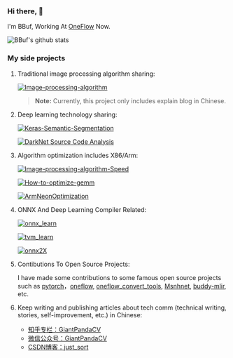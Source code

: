 ### Hi there, 👋

I'm BBuf, Working At [OneFlow](https://github.com/Oneflow-Inc/oneflow) Now.

![BBuf's github stats](https://github-readme-stats.vercel.app/api?username=BBuf&show_icons=true&theme=tokyonight)


### My side projects

1. Traditional image processing algorithm sharing:

    [![Image-processing-algorithm](https://github-readme-stats.vercel.app/api/pin?username=BBuf&repo=image-processing-algorithm&theme=radical)](https://github.com/BBuf/Image-processing-algorithm)

    > **Note:** Currently, this project only includes explain blog in Chinese.

2. Deep learning technology sharing:

   [![Keras-Semantic-Segmentation](https://github-readme-stats.vercel.app/api/pin?username=BBuf&repo=Keras-Semantic-Segmentation&theme=radical)](https://github.com/BBuf/Keras-Semantic-Segmentation)
   
   [![DarkNet Source Code Analysis](https://github-readme-stats.vercel.app/api/pin?username=BBuf&repo=DarkNet&theme=radical)](https://github.com/BBuf/Darknet)
   
3. Algorithm optimization includes X86/Arm:

    [![Image-processing-algorithm-Speed](https://github-readme-stats.vercel.app/api/pin?username=BBuf&repo=Image-processing-algorithm-Speed&theme=radical)](https://github.com/BBuf/Image-processing-algorithm-Speed)
  
    [![How-to-optimize-gemm](https://github-readme-stats.vercel.app/api/pin?username=BBuf&repo=how-to-optimize-gemm&theme=radical)](https://github.com/BBuf/how-to-optimize-gemm)
  
    [![ArmNeonOptimization](https://github-readme-stats.vercel.app/api/pin?username=BBuf&repo=ArmNeonOptimization&theme=radical)](https://github.com/BBuf/ArmNeonOptimization)

4. ONNX And Deep Learning Compiler Related:

    [![onnx_learn](https://github-readme-stats.vercel.app/api/pin?username=BBuf&repo=onnx_learn&theme=radical)](https://github.com/BBuf/onnx_learn)
    
    [![tvm_learn](https://github-readme-stats.vercel.app/api/pin?username=BBuf&repo=tvm_learn&theme=radical)](https://github.com/BBuf/tvm_learn)
    
    [![onnx2X](https://github-readme-stats.vercel.app/api/pin?username=BBuf&repo=onnx2X&theme=radical)](https://github.com/BBuf/onnx2X)

5. Contibutions To Open Source Projects:

    I have made some contributions to some famous open source projects such as [pytorch](https://github.com/pytorch/pytorch)，[oneflow](https://github.com/Oneflow-Inc/oneflow), [oneflow_convert_tools](https://github.com/Oneflow-Inc/oneflow_convert_tools), [Msnhnet](https://github.com/msnh2012/Msnhnet), [buddy-mlir](https://github.com/buddy-compiler/buddy-mlir), etc. 
    
6. Keep writing and publishing articles about tech comm (technical writing, stories, self-improvement, etc.) in Chinese:

    - [知乎专栏：GiantPandaCV](https://www.zhihu.com/column/giantpandacv)
    - [微信公众号：GiantPandaCV](https://img-blog.csdnimg.cn/20210507093115219.png)
    - [CSDN博客：just_sort](https://blog.csdn.net/just_sort/)
